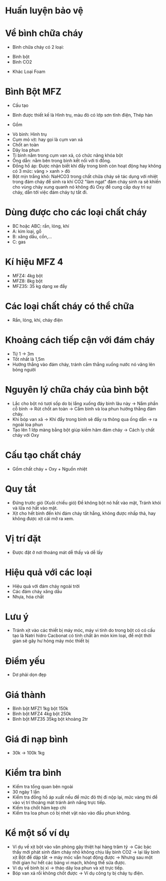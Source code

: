 # Huấn luyện bảo vệ

# Về bình chữa cháy
- Bình chữa cháy có 2 loại:
+ Bình bột
+ Bình CO2
- Khác Loại Foam


# Bình Bột MFZ
- Cấu tạo
+ Bình được thiết kế là Hình trụ, màu đỏ có lớp sơn tĩnh điện, Thép hàn
- Gồm
+ Vỏ bình: Hình trụ
+ Cụm mỏ vịt: hay gọi là cụm van xả
+ Chốt an toàn
+ Dây loa phun
+ Ti bình nằm trong cụm van xả, có chức năng khóa bột
+ Ống dẫn: nằm bên trong bình kết nối với ti đồng.
+ Đồng hồ áp: Được nhận biết khí đẩy trong bình còn hoạt động hay không có 3 mức: vàng > xanh > đỏ
+ Bột mịn trắng khô: NaHCO3 trong chất chữa cháy sẽ tác dụng với nhiệt trong đám cháy để sinh ra khí CO2 "làm ngạt" đám cháy sinh ra sẽ khiến cho vùng cháy xung quanh nó không đủ Oxy để cung cấp duy trì sự cháy, dẫn tới việc đám cháy tự tắt đi.

# Dùng được cho các loại chất cháy
- BC hoặc ABC: rắn, lỏng, khí
- A: kim loại, gỗ
- B: xăng dầu, cồn,...
- C: gas

# Kí hiệu MFZ 4
- MFZ4: 4kg bột
- MFZ8: 8kg bột
- MFZ35: 35 kg dạng xe đẩy

# Các loại chất cháy có thể chữa
- Rắn, lỏng, khí, cháy điện

# Khoảng cách tiếp cận với đám cháy
- Từ 1 -> 3m
- Tốt nhất là 1,5m
- Hướng thẳng vào đám cháy, tránh cắm thẳng xuống nước nó văng lên bỏng người

# Nguyên lý chữa cháy của bình bột
- Lắc cho bột nó tươi sốp do bị lắng xuống đáy bình lâu này -> Nắm phần cỗ bình -> Rút chốt an toàn -> Cầm bình và loa phun hướng thẳng đám cháy.
- Khi bóp van xã -> Khí đẩy trong bình sẽ đẩy ra thông qua ống dẫn -> ra ngoài loa phun
- Tạo lên 1 lớp màng bằng bột giúp kiềm hãm đám cháy -> Cách ly chất cháy với Oxy

# Cấu tạo chất cháy
- Gồm chất cháy + Oxy + Nguồn nhiệt

# Quy tắt
- Đứng trước gió (Xuôi chiều gió) Đề không bột nó hất vào mặt, Tránh khói và lữa nó hất vào mặt.
- Xịt cho hết bình đến khi đám cháy tắt hẵng, không được nhấp thả, hay không được xịt cái mở ra xem.

# Vị trí đặt
- Được đặt ở nơi thoáng mát dễ thấy và dễ lấy

# Hiệu quả với các loại
- Hiệu quả với đám cháy ngoài trời
- Các đám cháy xăng dầu
- Nhựa, hóa chất

# Lưu ý
- Tránh xịt vào các thiết bị máy móc, máy vi tính do trong bột có có cấu tạo là Natri hidro Cacbonat có tính chất ăn mòn kim loại, để một thời gian sẽ gây hư hỏng máy móc thiết bị

# Điểm yếu
- Dơ phải dọn đẹp

# Giá thành
- Bình bột MFZ1 1kg bột 150k
- Bình bột MFZ4 4kg bột 250k
- Bình bột MFZ35 35kg bột khoảng 2tr

# Giá đi nạp bình
- 30k -> 100k 1kg

# Kiểm tra bình
- Kiểm tra tổng quan bên ngoài
- 30 ngày 1 lần
- Kiểm tra đồng hồ áp xuất nếu để mức đỏ thì đi nộp lại, mức vàng thì để vào vị trí thoáng mát tránh ánh nắng trực tiếp.
- Kiểm tra chốt hãm kẹp chì
- Kiểm tra loa phun có bị nhét vật nào vào đầu phun không.

# Kể một số ví dụ
- Ví dụ về xịt bột vào văn phòng gây thiệt hại hàng trăm tỷ -> Các bác thấy mới phát sinh đám cháy nhỏ không chịu lấy bình CO2 -> lại lấy bình xịt Bột để dập tắt -> máy móc vẫn hoạt động được -> Nhưng sau một thời gian hư hết các bảng vi mạch, không thể sửa được.
- Ví dụ về bình bị xì -> tháo dây loa phun và xịt trực tiếp.
- Bóp van xả rồi không chốt được -> Ví dụ công ty bị cháy tụ điện.




